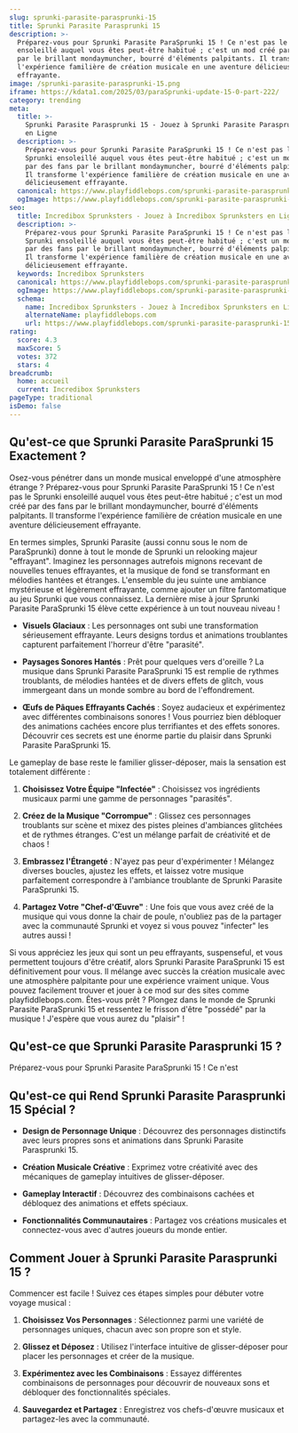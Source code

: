 ```yaml
---
slug: sprunki-parasite-parasprunki-15
title: Sprunki Parasite Parasprunki 15
description: >-
  Préparez-vous pour Sprunki Parasite ParaSprunki 15 ! Ce n'est pas le Sprunki
  ensoleillé auquel vous êtes peut-être habitué ; c'est un mod créé par des fans
  par le brillant mondaymuncher, bourré d'éléments palpitants. Il transforme
  l'expérience familière de création musicale en une aventure délicieusement
  effrayante.
image: /sprunki-parasite-parasprunki-15.png
iframe: https://kdata1.com/2025/03/paraSprunki-update-15-0-part-222/
category: trending
meta:
  title: >-
    Sprunki Parasite Parasprunki 15 - Jouez à Sprunki Parasite Parasprunki 15
    en Ligne
  description: >-
    Préparez-vous pour Sprunki Parasite ParaSprunki 15 ! Ce n'est pas le
    Sprunki ensoleillé auquel vous êtes peut-être habitué ; c'est un mod créé
    par des fans par le brillant mondaymuncher, bourré d'éléments palpitants.
    Il transforme l'expérience familière de création musicale en une aventure
    délicieusement effrayante.
  canonical: https://www.playfiddlebops.com/sprunki-parasite-parasprunki-15/
  ogImage: https://www.playfiddlebops.com/sprunki-parasite-parasprunki-15.png
seo:
  title: Incredibox Sprunksters - Jouez à Incredibox Sprunksters en Ligne
  description: >-
    Préparez-vous pour Sprunki Parasite ParaSprunki 15 ! Ce n'est pas le
    Sprunki ensoleillé auquel vous êtes peut-être habitué ; c'est un mod créé
    par des fans par le brillant mondaymuncher, bourré d'éléments palpitants.
    Il transforme l'expérience familière de création musicale en une aventure
    délicieusement effrayante.
  keywords: Incredibox Sprunksters
  canonical: https://www.playfiddlebops.com/sprunki-parasite-parasprunki-15/
  ogImage: https://www.playfiddlebops.com/sprunki-parasite-parasprunki-15.png
  schema:
    name: Incredibox Sprunksters - Jouez à Incredibox Sprunksters en Ligne
    alternateName: playfiddlebops.com
    url: https://www.playfiddlebops.com/sprunki-parasite-parasprunki-15/
rating:
  score: 4.3
  maxScore: 5
  votes: 372
  stars: 4
breadcrumb:
  home: accueil
  current: Incredibox Sprunksters
pageType: traditional
isDemo: false
---
```


## Qu'est-ce que Sprunki Parasite ParaSprunki 15 Exactement ?

Osez-vous pénétrer dans un monde musical enveloppé d'une atmosphère étrange ? Préparez-vous pour Sprunki Parasite ParaSprunki 15 ! Ce n'est pas le Sprunki ensoleillé auquel vous êtes peut-être habitué ; c'est un mod créé par des fans par le brillant mondaymuncher, bourré d'éléments palpitants. Il transforme l'expérience familière de création musicale en une aventure délicieusement effrayante.

En termes simples, Sprunki Parasite (aussi connu sous le nom de ParaSprunki) donne à tout le monde de Sprunki un relooking majeur "effrayant". Imaginez les personnages autrefois mignons recevant de nouvelles tenues effrayantes, et la musique de fond se transformant en mélodies hantées et étranges. L'ensemble du jeu suinte une ambiance mystérieuse et légèrement effrayante, comme ajouter un filtre fantomatique au jeu Sprunki que vous connaissez. La dernière mise à jour Sprunki Parasite ParaSprunki 15 élève cette expérience à un tout nouveau niveau !

- **Visuels Glaciaux** : Les personnages ont subi une transformation sérieusement effrayante. Leurs designs tordus et animations troublantes capturent parfaitement l'horreur d'être "parasité".

- **Paysages Sonores Hantés** : Prêt pour quelques vers d'oreille ? La musique dans Sprunki Parasite ParaSprunki 15 est remplie de rythmes troublants, de mélodies hantées et de divers effets de glitch, vous immergeant dans un monde sombre au bord de l'effondrement.

- **Œufs de Pâques Effrayants Cachés** : Soyez audacieux et expérimentez avec différentes combinaisons sonores ! Vous pourriez bien débloquer des animations cachées encore plus terrifiantes et des effets sonores. Découvrir ces secrets est une énorme partie du plaisir dans Sprunki Parasite ParaSprunki 15.

Le gameplay de base reste le familier glisser-déposer, mais la sensation est totalement différente :

1. **Choisissez Votre Équipe "Infectée"** : Choisissez vos ingrédients musicaux parmi une gamme de personnages "parasités".

1. **Créez de la Musique "Corrompue"** : Glissez ces personnages troublants sur scène et mixez des pistes pleines d'ambiances glitchées et de rythmes étranges. C'est un mélange parfait de créativité et de chaos !

1. **Embrassez l'Étrangeté** : N'ayez pas peur d'expérimenter ! Mélangez diverses boucles, ajustez les effets, et laissez votre musique parfaitement correspondre à l'ambiance troublante de Sprunki Parasite ParaSprunki 15.

1. **Partagez Votre "Chef-d'Œuvre"** : Une fois que vous avez créé de la musique qui vous donne la chair de poule, n'oubliez pas de la partager avec la communauté Sprunki et voyez si vous pouvez "infecter" les autres aussi !

Si vous appréciez les jeux qui sont un peu effrayants, suspenseful, et vous permettent toujours d'être créatif, alors Sprunki Parasite ParaSprunki 15 est définitivement pour vous. Il mélange avec succès la création musicale avec une atmosphère palpitante pour une expérience vraiment unique. Vous pouvez facilement trouver et jouer à ce mod sur des sites comme playfiddlebops.com. Êtes-vous prêt ? Plongez dans le monde de Sprunki Parasite ParaSprunki 15 et ressentez le frisson d'être "possédé" par la musique ! J'espère que vous aurez du "plaisir" !

## Qu'est-ce que Sprunki Parasite Parasprunki 15 ?

Préparez-vous pour Sprunki Parasite ParaSprunki 15 ! Ce n'est

## Qu'est-ce qui Rend Sprunki Parasite Parasprunki 15 Spécial ?

- **Design de Personnage Unique** : Découvrez des personnages distinctifs avec leurs propres sons et animations dans Sprunki Parasite Parasprunki 15.

- **Création Musicale Créative** : Exprimez votre créativité avec des mécaniques de gameplay intuitives de glisser-déposer.

- **Gameplay Interactif** : Découvrez des combinaisons cachées et débloquez des animations et effets spéciaux.

- **Fonctionnalités Communautaires** : Partagez vos créations musicales et connectez-vous avec d'autres joueurs du monde entier.

## Comment Jouer à Sprunki Parasite Parasprunki 15 ?

Commencer est facile ! Suivez ces étapes simples pour débuter votre voyage musical :

1. **Choisissez Vos Personnages** : Sélectionnez parmi une variété de personnages uniques, chacun avec son propre son et style.

1. **Glissez et Déposez** : Utilisez l'interface intuitive de glisser-déposer pour placer les personnages et créer de la musique.

1. **Expérimentez avec les Combinaisons** : Essayez différentes combinaisons de personnages pour découvrir de nouveaux sons et débloquer des fonctionnalités spéciales.

1. **Sauvegardez et Partagez** : Enregistrez vos chefs-d'œuvre musicaux et partagez-les avec la communauté.